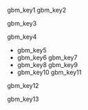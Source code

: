 gbm_key1
gbm_key2


gbm_key3



gbm_key4
- gbm_key5
- gbm_key6
gbm_key7
- gbm_key8
gbm_key9
- gbm_key10
gbm_key11


gbm_key12



gbm_key13
